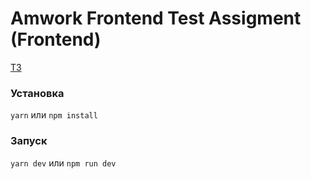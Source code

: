 # Amwork Frontend Test Assigment (Frontend)

[ТЗ](https://docs.google.com/document/d/11J2nOxfDjrD8el-T2FZkHXjb4EkcH6ykvw5zCpZeQis/edit)


### Установка

`yarn` или `npm install`

### Запуск

`yarn dev` или `npm run dev`